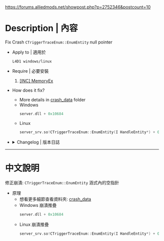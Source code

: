 https://forums.alliedmods.net/showpost.php?p=2752346&postcount=10

# Description | 內容
Fix Crash ```CTriggerTraceEnum::EnumEntity``` null pointer

* Apply to | 適用於
	```
	L4D1 windows/linux
	```
	
* Require | 必要安裝
	1. [[INC] MemoryEx](https://github.com/dragokas/Memory-Extended)

* How does it fix?
	* More details in [crash_data](crash_data/) folder
	* Windows
		```c
		server.dll + 0x10684
		```
	* Linux
		```c
		server_srv.so!CTriggerTraceEnum::EnumEntity(I HandleEntity*) + 0x46
		```

* <details><summary>Changelog | 版本日誌</summary>

	* v1.1
	* Original & Credit
		* [All codes and signature by Dragokas](https://github.com/dragokas)
		* [Psyk0tik - Fix detour byte](https://forums.alliedmods.net/showpost.php?p=2752346&postcount=10)
</details>

- - - -
# 中文說明
修正崩潰: ```CTriggerTraceEnum::EnumEntity``` 涵式內的空指針

* 原理
	* 想看更多細節查看資料夾: [crash_data](crash_data/)
	* Windows 崩潰推疊
		```c
		server.dll + 0x10684
		```
	* Linux 崩潰推疊
		```c
		server_srv.so!CTriggerTraceEnum::EnumEntity(I HandleEntity*) + 0x46
		```